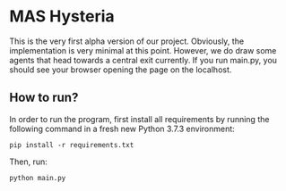 
# MAS Hysteria

This is the very first alpha version of our project. Obviously, the implementation is very minimal at this point. However, we do draw some agents that head towards a central exit currently. If you run main.py, you should see your browser opening the page on the localhost.

## How to run?

In order to run the program, first install all requirements by running the following command in a fresh new Python 3.7.3 environment:

```
pip install -r requirements.txt
```

Then, run:

```
python main.py
```